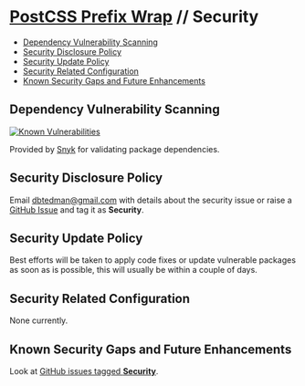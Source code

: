 # [PostCSS Prefix Wrap](./README.md) // Security

-   [Dependency Vulnerability Scanning](#dependency-vulnerability-scanning)
-   [Security Disclosure Policy](#security-disclosure-policy)
-   [Security Update Policy](#security-update-policy)
-   [Security Related Configuration](#security-related-configuration)
-   [Known Security Gaps and Future Enhancements](#known-security-gaps-and-future-enhancements)

## Dependency Vulnerability Scanning

[![Known Vulnerabilities](https://snyk.io/test/github/dbtedman/postcss-prefixwrap/badge.svg)](https://snyk.io/test/github/dbtedman/postcss-prefixwrap)

Provided by [Snyk](https://snyk.io/test/github/dbtedman/postcss-prefixwrap) for validating package dependencies.

## Security Disclosure Policy

Email [dbtedman@gmail.com](mailto:dbtedman@gmail.com) with details about the security issue or raise a [GitHub Issue](https://github.com/dbtedman/postcss-prefixwrap/issues) and tag it as **Security**.

## Security Update Policy

Best efforts will be taken to apply code fixes or update vulnerable packages as soon as is possible, this will usually be within a couple of days.

## Security Related Configuration

None currently.

## Known Security Gaps and Future Enhancements

Look at [GitHub issues tagged **Security**](https://github.com/dbtedman/postcss-prefixwrap/labels/security).
